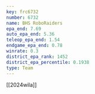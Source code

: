 ```yaml
---
key: frc6732
number: 6732
name: BHS RoboRaiders
epa_end: 7.69
auto_epa_end: 5.36
teleop_epa_end: 1.54
endgame_epa_end: 0.78
winrate: 0.3
district_epa_rank: 1452
district_epa_percentile: 0.1938
type: Team
---
```

[[2024wila]]
